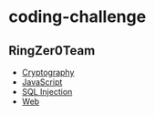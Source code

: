 # coding-challenge

## RingZer0Team

* [Cryptography](RingZer0Team/Cryptography)
* [JavaScript](RingZer0Team/JavaScript)
* [SQL Injection](RingZer0Team/SQL-Injection)
* [Web](RingZer0Team/Web)